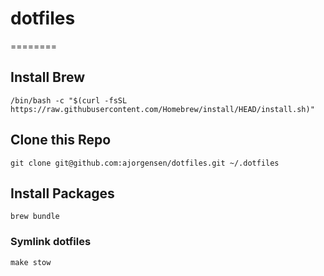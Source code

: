 # dotfiles

========

## Install Brew

```
/bin/bash -c "$(curl -fsSL https://raw.githubusercontent.com/Homebrew/install/HEAD/install.sh)"
```

## Clone this Repo

```
git clone git@github.com:ajorgensen/dotfiles.git ~/.dotfiles
```

## Install Packages

```
brew bundle
```

### Symlink dotfiles

```
make stow
```
